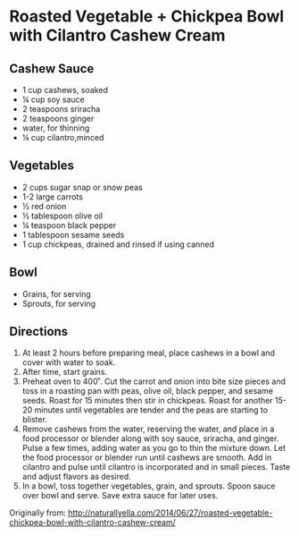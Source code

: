 Roasted Vegetable + Chickpea Bowl with Cilantro Cashew Cream
========

Cashew Sauce
------
* 1 cup cashews, soaked
* ¼ cup soy sauce
* 2 teaspoons sriracha
* 2 teaspoons ginger
* water, for thinning
* ¼ cup cilantro,minced

Vegetables
-------
* 2 cups sugar snap or snow peas
* 1-2 large carrots
* ½ red onion
* ½ tablespoon olive oil
* ¼ teaspoon black pepper
* 1 tablespoon sesame seeds
* 1 cup chickpeas, drained and rinsed if using canned

Bowl
------
* Grains, for serving
* Sprouts, for serving 

Directions
-------
1. At least 2 hours before preparing meal, place cashews in a bowl and cover with water to soak.
2. After time, start grains.
3. Preheat oven to 400˚. Cut the carrot and onion into bite size pieces and toss in a roasting pan with peas, olive oil, black pepper, and sesame seeds. Roast for 15 minutes then stir in chickpeas. Roast for another 15-20 minutes until vegetables are tender and the peas are starting to blister.
4. Remove cashews from the water, reserving the water, and place in a food processor or blender along with soy sauce, sriracha, and ginger. Pulse a few times, adding water as you go to thin the mixture down. Let the food processor or blender run until cashews are smooth. Add in cilantro and pulse until cilantro is incorporated and in small pieces. Taste and adjust flavors as desired.
5. In a bowl, toss together vegetables, grain, and sprouts. Spoon sauce over bowl and serve. Save extra sauce for later uses.

Originally from: http://naturallyella.com/2014/06/27/roasted-vegetable-chickpea-bowl-with-cilantro-cashew-cream/
